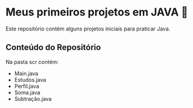 <h1> Meus primeiros projetos em JAVA 🚀</h1>

Este repositório contém alguns projetos iniciais para praticar Java. 

## Conteúdo do Repositório 
 Na pasta scr contém: 
  -  Main.java
  - Estudos.java
  - Perfil.java
  - Soma.java
  - Subtração.java
  
